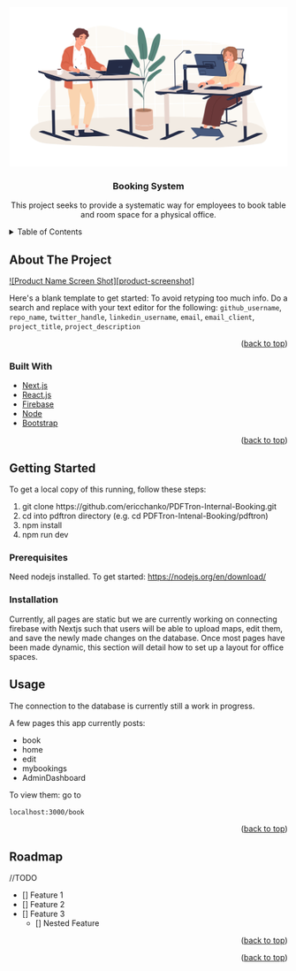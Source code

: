 <div id="top"></div>




<!-- PROJECT LOGO -->
<br />
<div align="center">
  <a href="https://github.com/github_username/repo_name">
    <img src="pdftron/public/office.jpeg" alt="Logo">
  </a>

<h3 align="center">Booking System</h3>

  <p align="center">
    This project seeks to provide a systematic way for employees to book table and room space for a physical office. 
    <br />
<!--     <a href="https://github.com/github_username/repo_name"><strong>Explore the docs »</strong></a>
    <br />
    <br />
    <a href="https://github.com/github_username/repo_name">View Demo</a>
    ·
    <a href="https://github.com/github_username/repo_name/issues">Report Bug</a>
    ·
    <a href="https://github.com/github_username/repo_name/issues">Request Feature</a> -->
  </p>
</div>



<!-- TABLE OF CONTENTS -->
<details>
  <summary>Table of Contents</summary>
  <ol>
    <li>
      <a href="#about-the-project">About The Project</a>
      <ul>
        <li><a href="#built-with">Built With</a></li>
      </ul>
    </li>
    <li>
      <a href="#getting-started">Getting Started</a>
      <ul>
        <li><a href="#prerequisites">Prerequisites</a></li>
        <li><a href="#installation">Installation</a></li>
      </ul>
    </li>
    <li><a href="#usage">Usage</a></li>
    <li><a href="#roadmap">Roadmap</a></li>
    <li><a href="#contributing">Contributing</a></li>
    <li><a href="#license">License</a></li>
    <li><a href="#contact">Contact</a></li>
    <li><a href="#acknowledgments">Acknowledgments</a></li>
  </ol>
</details>



<!-- ABOUT THE PROJECT -->
## About The Project

[![Product Name Screen Shot][product-screenshot]](https://example.com)

Here's a blank template to get started: To avoid retyping too much info. Do a search and replace with your text editor for the following: `github_username`, `repo_name`, `twitter_handle`, `linkedin_username`, `email`, `email_client`, `project_title`, `project_description`

<p align="right">(<a href="#top">back to top</a>)</p>



### Built With

* [Next.js](https://nextjs.org/)
* [React.js](https://reactjs.org/)
* [Firebase](https://firebase.google.com/?gclid=Cj0KCQjwrJOMBhCZARIsAGEd4VHElX6FhflVBHMX-HGMIwcXjhdiBFUMDbC6oZmP1Vc3pvhQyLgb3tcaAtSmEALw_wcB&gclsrc=aw.ds)
* [Node](https://nodejs.org/en/)
* [Bootstrap](https://getbootstrap.com/)

<p align="right">(<a href="#top">back to top</a>)</p>



<!-- GETTING STARTED -->
## Getting Started

To get a local copy of this running, follow these steps:
<ol>
  <li>git clone https://github.com/ericchanko/PDFTron-Internal-Booking.git</li>
  <li> cd into pdftron directory (e.g. cd PDFTron-Intenal-Booking/pdftron)</li>
  <li> npm install </li>
  <li> npm run dev </li>
</ol>

### Prerequisites

Need nodejs installed. To get started: https://nodejs.org/en/download/

### Installation

Currently, all pages are static but we are currently working on connecting firebase with Nextjs 
such that users will be able to upload maps, edit them, and save the newly made changes on the 
database. Once most pages have been made dynamic, this section will detail how to set up a layout
for office spaces.


<!-- USAGE EXAMPLES -->
## Usage

The connection to the database is currently still a work in progress.

A few pages this app currently posts:
<ul>
  <li>book</li>
  <li>home</li>
  <li>edit</li>
  <li>mybookings</li>
  <li>AdminDashboard</li>
</ul>

To view them: go to
```sh
localhost:3000/book
```

<p align="right">(<a href="#top">back to top</a>)</p>



<!-- ROADMAP -->
## Roadmap
//TODO 
- [] Feature 1
- [] Feature 2
- [] Feature 3
    - [] Nested Feature


<p align="right">(<a href="#top">back to top</a>)</p>



<!-- CONTRIBUTING -->
<!-- ## Contributing

Contributions are what make the open source community such an amazing place to learn, inspire, and create. Any contributions you make are **greatly appreciated**.

If you have a suggestion that would make this better, please fork the repo and create a pull request. You can also simply open an issue with the tag "enhancement".
Don't forget to give the project a star! Thanks again!

1. Fork the Project
2. Create your Feature Branch (`git checkout -b feature/AmazingFeature`)
3. Commit your Changes (`git commit -m 'Add some AmazingFeature'`)
4. Push to the Branch (`git push origin feature/AmazingFeature`)
5. Open a Pull Request -->

<p align="right">(<a href="#top">back to top</a>)</p>






